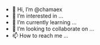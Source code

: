 - 👋 Hi, I’m @chamaex
- 👀 I’m interested in ...
- 🌱 I’m currently learning ...
- 💞️ I’m looking to collaborate on ...
- 📫 How to reach me ...

<!---
chamaex/chamaex is a ✨ special ✨ repository because its `README.md` (this file) appears on your GitHub profile.
You can click the Preview link to take a look at your changes.
--->
